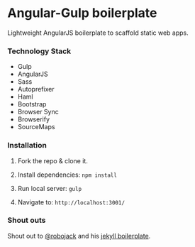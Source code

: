 # Angular-Gulp boilerplate
Lightweight AngularJS boilerplate to scaffold static web apps.

### Technology Stack

* Gulp
* AngularJS
* Sass
* Autoprefixer
* Haml
* Bootstrap
* Browser Sync
* Browserify
* SourceMaps

### Installation

1. Fork the repo & clone it.

2. Install dependencies: `npm install`

3. Run local server: `gulp`

4. Navigate to: `http://localhost:3001/`

### Shout outs

Shout out to [@robojack](https://github.com/robojack/) and his [jekyll boilerplate](https://github.com/robojack/jekyllplate).